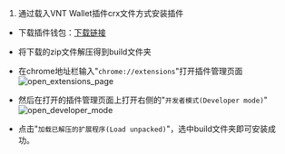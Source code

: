 1. 通过载入VNT Wallet插件crx文件方式安装插件

- 下载插件钱包：[下载链接](http://vntchain.io/download)

- 将下载的zip文件解压得到build文件夹

- 在chrome地址栏输入"`chrome://extensions`"打开插件管理页面
![open_extensions_page](https://raw.githubusercontent.com/vntchain/statics/master/wallet/open_extensions_page.png)  

- 然后在打开的插件管理页面上打开右侧的"`开发者模式(Developer mode)`"
![open_developer_mode](https://raw.githubusercontent.com/vntchain/statics/master/wallet/open_developer_mode.png)  

- 点击"`加载已解压的扩展程序(Load unpacked)`"，选中build文件夹即可安装成功。